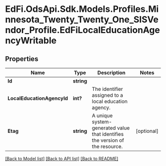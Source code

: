 # EdFi.OdsApi.Sdk.Models.Profiles.Minnesota_Twenty_Twenty_One_SISVendor_Profile.EdFiLocalEducationAgencyWritable
## Properties

Name | Type | Description | Notes
------------ | ------------- | ------------- | -------------
**Id** | **string** |  | 
**LocalEducationAgencyId** | **int?** | The identifier assigned to a local education agency. | 
**Etag** | **string** | A unique system-generated value that identifies the version of the resource. | [optional] 

[[Back to Model list]](../README.md#documentation-for-models) [[Back to API list]](../README.md#documentation-for-api-endpoints) [[Back to README]](../README.md)

